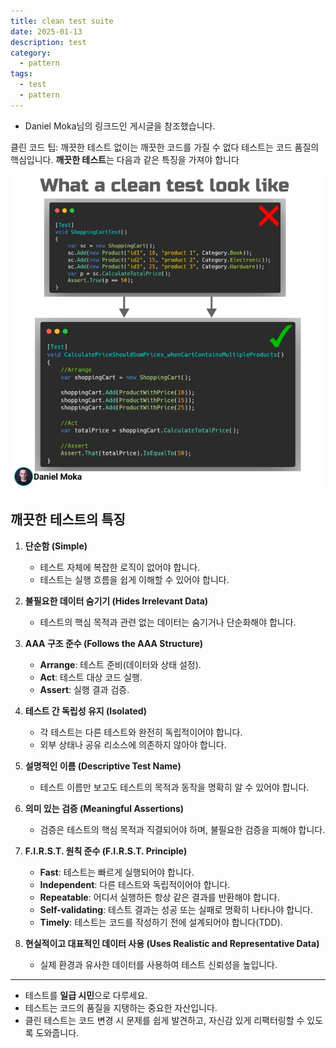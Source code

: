 ```yaml
---
title: clean test suite
date: 2025-01-13
description: test
category:
  - pattern
tags:
  - test
  - pattern
---
```


- Daniel Moka님의 링크드인 게시글을 참조했습니다.

클린 코드 팁: 깨끗한 테스트 없이는 깨끗한 코드를 가질 수 없다
테스트는 코드 품질의 핵심입니다. **깨끗한 테스트**는 다음과 같은 특징을 가져야 합니다

![test](./img/IMG_1263.jpeg)

## **깨끗한 테스트의 특징**

1. **단순함 (Simple)**
    - 테스트 자체에 복잡한 로직이 없어야 합니다.
    - 테스트는 실행 흐름을 쉽게 이해할 수 있어야 합니다.

2. **불필요한 데이터 숨기기 (Hides Irrelevant Data)**
    - 테스트의 핵심 목적과 관련 없는 데이터는 숨기거나 단순화해야 합니다.

3. **AAA 구조 준수 (Follows the AAA Structure)**
    - **Arrange**: 테스트 준비(데이터와 상태 설정).
    - **Act**: 테스트 대상 코드 실행.
    - **Assert**: 실행 결과 검증.

4. **테스트 간 독립성 유지 (Isolated)**
    - 각 테스트는 다른 테스트와 완전히 독립적이어야 합니다.
    - 외부 상태나 공유 리소스에 의존하지 않아야 합니다.
  
5. **설명적인 이름 (Descriptive Test Name)**
    - 테스트 이름만 보고도 테스트의 목적과 동작을 명확히 알 수 있어야 합니다.

6. **의미 있는 검증 (Meaningful Assertions)**
    - 검증은 테스트의 핵심 목적과 직결되어야 하며, 불필요한 검증을 피해야 합니다.

7. **F.I.R.S.T. 원칙 준수 (F.I.R.S.T. Principle)**
    - **Fast**: 테스트는 빠르게 실행되어야 합니다.
    - **Independent**: 다른 테스트와 독립적이어야 합니다.
    - **Repeatable**: 어디서 실행하든 항상 같은 결과를 반환해야 합니다.
    - **Self-validating**: 테스트 결과는 성공 또는 실패로 명확히 나타나야 합니다.
    - **Timely**: 테스트는 코드를 작성하기 전에 설계되어야 합니다(TDD).

8. **현실적이고 대표적인 데이터 사용 (Uses Realistic and Representative Data)**
    - 실제 환경과 유사한 데이터를 사용하여 테스트 신뢰성을 높입니다.
  
---

- 테스트를 **일급 시민**으로 다루세요.  
- 테스트는 코드의 품질을 지탱하는 중요한 자산입니다.  
- 클린 테스트는 코드 변경 시 문제를 쉽게 발견하고, 자신감 있게 리팩터링할 수 있도록 도와줍니다.